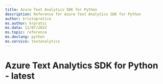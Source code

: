 ```yaml
---
title: Azure Text Analytics SDK for Python
description: Reference for Azure Text Analytics SDK for Python
author: kristapratico
ms.author: krpratic
ms.data: 11/07/2022
ms.topic: reference
ms.devlang: python
ms.service: textanalytics
---
```

# Azure Text Analytics SDK for Python - latest

